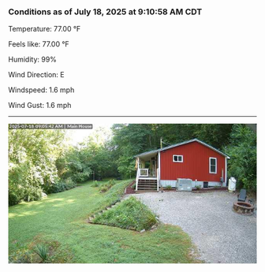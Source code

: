 ### Conditions as of July 18, 2025 at 9:10:58 AM CDT 

Temperature: 77.00 &deg;F

Feels like: 77.00 &deg;F

Humidity: 99%

Wind Direction: E

Windspeed: 1.6 mph

Wind Gust: 1.6 mph

---

<img src="./images/latest.jpeg"/>

